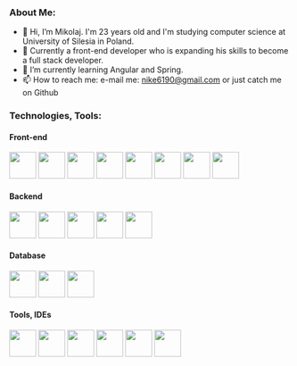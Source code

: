 ### About Me: ###
- 👋 Hi, I’m Mikolaj. I'm 23 years old and I'm studying computer science at University of Silesia in Poland.
- 👀 Currently a front-end developer who is expanding his skills to become a full stack developer.
- 🌱 I’m currently learning Angular and Spring.
- 📫 How to reach me: e-mail me: nike6190@gmail.com or just catch me on Github

### Technologies, Tools: ###
#### Front-end ####
<div>
<img src="https://raw.githubusercontent.com/marwin1991/profile-technology-icons/refs/heads/main/icons/typescript.png" width="48">
<img src="https://raw.githubusercontent.com/marwin1991/profile-technology-icons/refs/heads/main/icons/javascript.png" width="48">
<img src="https://raw.githubusercontent.com/marwin1991/profile-technology-icons/refs/heads/main/icons/angular.png" width="48">
<img src="https://raw.githubusercontent.com/marwin1991/profile-technology-icons/refs/heads/main/icons/html.png" width="48">
<img src="https://raw.githubusercontent.com/marwin1991/profile-technology-icons/refs/heads/main/icons/css.png" width="48">
<img src="https://raw.githubusercontent.com/marwin1991/profile-technology-icons/refs/heads/main/icons/sass.png" width="48">
<img src="https://user-images.githubusercontent.com/25181517/183898054-b3d693d4-dafb-4808-a509-bab54cf5de34.png" width="48"> 
  <img src="https://raw.githubusercontent.com/marwin1991/profile-technology-icons/refs/heads/main/icons/react.png" width="48">  
</div>

#### Backend ####
<div>
  <img src="https://raw.githubusercontent.com/marwin1991/profile-technology-icons/refs/heads/main/icons/java.png" width="48">
  <img src="https://raw.githubusercontent.com/marwin1991/profile-technology-icons/refs/heads/main/icons/spring.png" width="48">
  <img src="https://raw.githubusercontent.com/marwin1991/profile-technology-icons/refs/heads/main/icons/spring_boot.png" width="48">
  <img src="https://raw.githubusercontent.com/marwin1991/profile-technology-icons/refs/heads/main/icons/maven.png" width="48">
  <img src="https://raw.githubusercontent.com/marwin1991/profile-technology-icons/refs/heads/main/icons/python.png" width="48">
</div>

#### Database ####
<div>
  <img src="https://raw.githubusercontent.com/marwin1991/profile-technology-icons/refs/heads/main/icons/postgresql.png" width="48">
  <img src="https://raw.githubusercontent.com/marwin1991/profile-technology-icons/refs/heads/main/icons/mongodb.png" width="48">
  <img src="https://raw.githubusercontent.com/marwin1991/profile-technology-icons/refs/heads/main/icons/mysql.png" width="48">
</div>

#### Tools, IDEs ####
<div>
  <img src="https://raw.githubusercontent.com/marwin1991/profile-technology-icons/refs/heads/main/icons/git.png" width="48">
  <img src="https://raw.githubusercontent.com/marwin1991/profile-technology-icons/refs/heads/main/icons/postman.png" width="48">
  <img src="https://raw.githubusercontent.com/marwin1991/profile-technology-icons/refs/heads/main/icons/intellij.png" width="48">
  <img src="https://raw.githubusercontent.com/marwin1991/profile-technology-icons/refs/heads/main/icons/visual_studio_code.png" width="48">
  <img src="https://raw.githubusercontent.com/marwin1991/profile-technology-icons/refs/heads/main/icons/swagger.png" width="48">
  <img src="https://raw.githubusercontent.com/marwin1991/profile-technology-icons/refs/heads/main/icons/rest.png" width="48">
</div>
